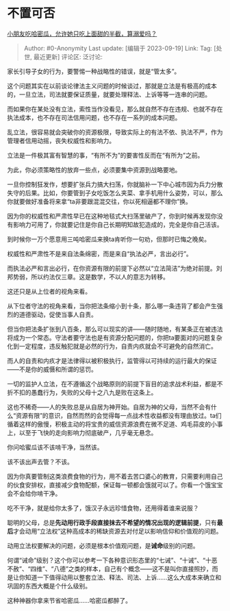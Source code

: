 # 不置可否
[小朋友吃哈密瓜，允许她只吃上面甜的半截，算溺爱吗？](https://www.zhihu.com/question/528565862/answer/3217028046)

> Author: #0-Anonymity
> Last update: [编辑于 2023-09-19]
> Link:
> Tag: [处世, 最近更新]
> 评论区:
> 泛讨论:

家长引导子女的行为，要警惕一种战略性的错误，就是“管太多”。

这个问题其实在以前谈论律法主义问题的时候谈过，那就是立法是有极高的成本的，一旦立法，司法就要保证质量，就要处理释法、上诉等等一连串的问题。

而如果你在某处没有立法，索性当作没看见，那么就自然不存在违规、也就不存在执法成本，也不存在司法信用问题，也不存在一系列的成本问题。

乱立法，很容易就会突破你的资源极限，导致实际上的有法不依、执法不严，作为管理者信用动摇，丧失权威性和影响力。

立法是一件极其富有智慧的事，“有所不为”的要害性反而在“有所为”之前。

为此，你必须策略性的放弃一些点，必须要集中资源到战略要地。

一旦你控制狂发作，想要扩张兵力搞大扫荡，你就脑补一下中心城市因为兵力分散失守的后果。比如，你要管到子女吃饭怎么夹菜、拿手机用什么姿势，可以，那么你就要做好准备将来拿“ta非要跟混混交往，你以死相逼都不理你”换。

因为你的权威性和严肃性早已在这种地毯式大扫荡里破产了，你到时候再发现你没有影响力可用了，你就要记住是你自己长期明知故犯造成的，完全是你自己活该。

到时候你一万个愿意用三吨哈密瓜来换ta肯听你一句劝，但那时已悔之晚矣。

权威性和严肃性不是来自法条绵密，而是来自“执法必严，言出必行”。

而执法必严和言出必行，在你资源有限的前提下必然以“立法简洁”为绝对前提。刘邦势弱，所以约法仅三章。这是数学，不以人的意志为转移。

这还只是从上位者的视角来看。

从下位者守法的视角来看，当你把法条缩小到十条，那么哪一条违背了都会产生强烈的道德驱动，促使当事人自责。

但当你把法条扩张到八百条，那么可以现实的讲——随时随地，有某条正在被违法将成为一个常态。守法者要守法也是有资源分配问题的，你把ta要面对的问题复杂化到一定程度，违反触犯就是必然的行为，自责内疚就会不可避免的自然消亡。

而人的自责和内疚才是法律得以被积极执行，监管得以可持续的运行最大的保证——不是你的威慑和所谓的惩罚。

一切的监护人立法，在不遵循这个战略原则的前提下盲目的追求战术利益，都是不折不扣的愚蠢行为，失败的父母十之八九是败在这条上。

这也不稀奇——人的失败总是从自居为神开始。自居为神的父母，当然不会有什么“资源有限”的意识，自然而然的会觉得每一点战术性收益都没有理由放过。ta们循着这样的傲慢，积极主动的将宝贵的威信资源浪费在微不足道、鸡毛蒜皮的小事上，以至于飞快的走向影响力彻底破产，几乎毫无悬念。

你问哈蜜瓜该不该啃干净，当然该。

该不该出声去管？不该。

因为你真要管制这类浪费食物的行为，用不着去苦口婆心的教育，只需要利用自己的伙食安排权，直接减少食物配额，保证每一顿都会饿就可以了。你看一个饿宝宝会不会给你啃干净。

吃不干净，就是给你太多了，饿汉子永远珍惜食物，还用得着谁来说服？

聪明的父母，总是**先动用行政手段直接抹去不希望的情况出现的逻辑前提**，只有**最后**才会动用“立法权”这种高成本的稀缺资源去对付足以影响信仰和价值观的问题。

动用立法权要解决的问题，必须是根本价值观问题，是**诫命**级别的问题。

何谓“诫命”级别？这个你可以参考一下各种意识形态里的“七诫”、“十诫”、“十恶不赦”、“四维”、“八德”之类的样本，自己有个概念——这不是叫你直接照抄，而是让你知道一下值得动用以整套立法、释法、司法、上诉……这么大成本来确立和巩固的东西大概是个什么级别。

这种神器你拿来节省哈密瓜……哈密瓜都醉了。